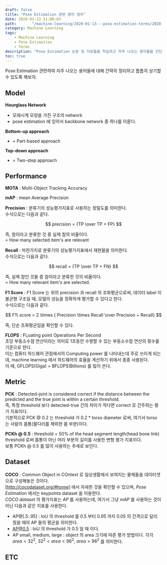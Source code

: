 ```yaml
---
draft: false
title: "Pose Estimation 관련 용어 정리"
date: 2020-01-13 11:00:03
path:       "/machine-learning/2020-01-13---pose-estimation-terms/2020-01-13---pose-estimation-terms/"
category: Machine Learning
tags: 
    - Machine Learning
    - Pose Estimation
    - Terms
description: "Pose Estimation 논문 및 자료들을 학습하고 자주 나오는 용어들을 간단히 정리한 포스트입니다."
toc: true
---
```


Pose Estimation 관련하여 자주 나오는 용어들에 대해 간략히 정리하고 틈틈히 상기할 수 있도록 해보자.

## Model

__Hourglass Network__  

- 모래시계 모양을 가진 구조의 network
- pose estimation 에 있어서 backbone network 중 하나를 이룬다.

__Bottom-up approach__  

- = Part-based approach

__Top-down approach__  

- = Two-step approach

## Performance

__MOTA__ : Multi-Object Tracking Accuracy

__mAP__ : mean Average Precision

__Precision__ : 분류기의 성능평가지표로 사용하는 정밀도를 의미한다.  
수식으로는 다음과 같다.  

$$
precision = {TP \over TP + FP}
$$

즉, 참이라고 분류한 것 중 실제 참의 비율이다.  
= How many selected item's are relevant

__Recall__ : 마찬가지로 분류기의 성능평가지표에서 재현율을 의미한다.  
수식으로는 다음과 같다.

$$
recall = {TP \over TP + FN}
$$

즉, 실제 참인 것들 중 참이라고 분류한 것의 비율이다.  
= How many relevant item's are selected.

__F1 Score__ : F1 Score 는 위의 precision 과 recall 의 조화평균으로써, 데이터 label 이 불균형 구조일 때, 모델의 성능을 정확하게 평가할 수 있다고 한다.  
수식으로는 다음과 같다.

$$
F1\ score = 2 \times { Precision \times Recall \over Precision + Recall}
$$

즉, 단순 조화평균임을 확인할 수 있다.

__FLOPS__ : FLoating point Operations Per Second  
    초당 부동소수점 연산이라는 의미로 1초동안 수행할 수 있는 부동소수점 연산의 횟수를 기준으로 한다.  
    이는 컴퓨터 하드웨어 관점에서의 Computing power 를 나타내는데 주로 쓰이게 되는데, machine learning 에서 하드웨어의 효율을 계산하기 위에서 종종 사용된다.  
    이 때, GFLOPS(Giga) = BFLOPS(Billions) 를 많이 쓴다.

## Metric

__PCK__ : Detected-joint is considered correct if the distance between the predicted and the true joint is within a certain threshold.  
즉, 특정 threshold 보다 detected-true 간의 차이가 작다면 correct 로 간주하는 평가 지표이다.  
기본적으로 PCK @ 0.2 는 threshold 가 0.2 * torso diameter 로써, 여기서 torso 는 사람의 몸통(팔다리를 제외한 몸 부분)이다.

__PCKh @ 0.5__ : threshold = 50% of the head segment length(head bone link)  
threshold 로써 몸통이 아닌 머리 부분의 길이를 사용한 변형 평가 지표이다.  
보통 PCKh @ 0.5 를 많이 사용하는 추세로 보인다.  

## Dataset

__COCO__ : Common Object in COntext 로 일상생활에서 보여지는 물체들을 데이터셋으로 구성해놓은 것이다.  
[http://cocodataset.org/#home] 에서 자세한 것을 확인할 수 있으며, _Pose Estimation_ 에서는 keypoints dataset 을 이용한다.  
_COCO dataset_ 의 평가지표는 _AP_ 를 사용하는데, 여기서 그냥 _mAP_ 를 사용하는 것이 아닌 다음과 같은 지표를 사용한다.  

- AP@\[.5:.95\] : IoU 의 threshold 를 0.5 부터 0.95 까지 0.05 의 간격으로 달리 줬을 때의 AP 들의 평균을 의미한다.
- AP@0.5 : IoU 의 threshold 가 0.5 일 때 이다.
- AP small, medium, large : object 의 area 크기에 따른 평가 방법이다. 각각 $area \lt 32^2$, $32^2 \lt area \lt 96^2$, $area > 96^2$ 를 의미한다.

## ETC

